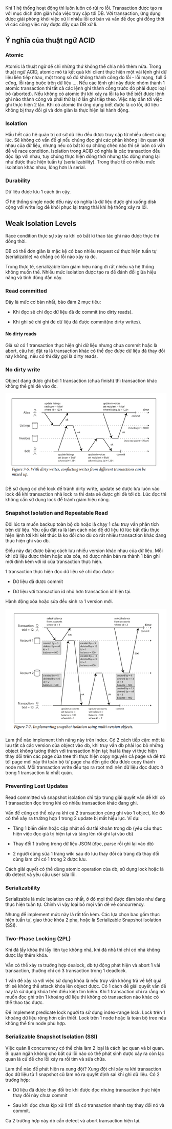 Khi 1 hệ thống hoạt động thì luôn luôn có rủi ro lỗi. Transaction được tạo ra với mục đích đơn giản hóa việc truy cập tới DB. Với transaction, ứng dụng được giải phóng khỏi việc xử lí nhiều lỗi cơ bản và vấn đề đọc ghi đồng thời vì các công việc này được đẩy qua DB xử lí.

## Ý nghĩa của thuật ngữ ACID

### Atomic

Atomic là thuật ngữ để chỉ những thứ không thể chia nhỏ thêm nữa. 
Trong thuật ngữ ACID, atomic mô tả kểt quả khi client thực hiện một vài lệnh ghi dữ liệu liên tiếp nhau, một trong số đó không thành công do lỗi - lỗi mạng, full ổ cứng, lỗi ràng buộc trên dữ liệu .... Nếu các lệnh ghi này được nhóm thành 1 atomic transaction thì tất cả các lệnh ghi thành công trước đó phải được loại bỏ (aborted).
Nếu không có atomic thì khi xảy ra lỗi ta ko thể biết được lệnh ghi nào thành công và phải thử lại ở lần ghi tiếp theo. Việc này dẫn tới việc ghi thực hiện 2 lần. Khi có atomic thì ứng dụng biết được là có lỗi, dữ liệu không bị thay đổi gì và đơn giản là thực hiện lại hành động.

### Isolation

Hầu hết các hệ quản trị cơ sở dữ liệu đều được truy cập từ nhiều client cùng lúc. Sẽ không có vấn đề gì nếu chúng đọc ghi các phàn không liên quan tới nhau của dữ liệu, nhưng nếu có bất kì sự chông chéo nào thì sẽ luôn có vấn đề về race condition.
Isolation trong ACID có nghĩa là các transaction đều độc lập với nhau, tuy chúng thực hiện đồng thời nhưng tác động mang lại như được thực hiện tuần tự (serializability).
Trong thực tế có nhiều mức isolation khác nhau, lỏng hơn là serial.

### Durability

Dữ liệu được lưu 1 cách tin cậy.

Ở hệ thống single node đều này có nghĩa là dữ liệu được ghi xuống disk cộng với write log để khôi phục lại trạng thái khi hệ thống xảy ra lỗi.


## Weak Isolation Levels

Race condition thực sự xảy ra khi có bất kì thao tác ghi nào được thực thi đồng thời.

DB có thể đơn giản là mặc kệ có bao nhiêu request cứ thực hiện tuần tự (serializable) và chẳng có lỗi nào xảy ra dc.

Trong thực tế, serializable làm giảm hiệu năng đi rất nhiều và hệ thống không muốn thế. Nhiều mức isolation được tạo ra để đánh đổi giữa hiệu năng và tính đúng đắn này.

### Read committed

Đây là mức cơ bản nhất, bảo đảm 2 mục tiêu:

- Khi đọc sẽ chỉ đọc dữ liệu đã đc commit (no dirty reads).

- Khi ghi sẽ chỉ ghi đè dữ liệu đã được commit(no dirty writes).

#### No dirty reads

Giả sử có 1 transaction thực hiện ghi dữ liệu nhưng chưa commit hoặc là abort, câu hỏi đặt ra là transaction khác có thể đọc được dữ liệu đã thay đổi này không, nếu có thì đây gọi là dirty reads.

### No dirty write

Object đang được ghi bởi 1 transaction (chưa finish) thì transaction khác không thể ghi đè vào đc.

![MVCC](../img/dirty_write.png)

DB sử dụng cơ chế lock để tránh dirty write, update sẽ được lưu luôn vào lock để khi transaction nhả lock ra thì data sẽ được ghi đè tới db. Lúc đọc thì không cần sử dụng lock để tránh giảm hiệu năng.

### Snapshot Isolation and Repeatable Read

Đôi lúc ta muốn backup toàn bộ db hoặc là chạy 1 câu truy vấn phân tích trên dữ liệu. Yêu cầu đặt ra là làm cách nào để dữ liệu từ lúc bắt đầu thực hiện lệnh tới khi kết thúc là ko đổi cho dù có rất nhiều transaction khác đang thực hiện ghi vào db.

Điều này đạt được bằng cách lưu nhiều version khác nhau của dữ liệu. Mỗi khi dữ liệu được thêm hoặc sửa xóa, nó được nhân bản ra thành 1 bản ghi mới đính kèm với id của transaction thực hiện.

1 transaction thực hiện đọc dữ liệu sẽ chỉ đọc được:

- Dữ liệu đã được commit

- Dữ liệu với transaction id nhỏ hơn transaction id hiện tại.

Hành động xóa hoặc sửa đều sinh ra 1 version mới.

![MVCC](../img/mvcc.png)

Làm thế nào implement tính năng này trên index. Có 2 cách tiếp cận: một là lưu tất cả các version của object vào db, khi truy vấn db phải lọc bỏ những object không tương thích với transaction hiện tại; hai là thay vì thực hiện thay đổi trên các page của tree thì thực hiện copy nguyên cả page và để trỏ tới page mới này thì toàn bộ từ page cha đến gốc đều được copy thành node mới. Mỗi transaction write đều tạo ra root mới nên dữ liệu đọc được ở trong 1 transaction là nhất quán.

### Preventing Lost Updates

Read committed và snapshot isolation chỉ tập trung giải quyết vấn đề khi có 1 transaction đọc trong khi có nhiều transaction khác đang ghi.

Vấn đề cũng có thể xảy ra khi cả 2 transaction cùng ghi vào 1 object, lúc đó có thể xảy ra trường hợp 1 trong 2 update bị mất hiệu lực. Ví dụ: 

- Tăng 1 biến đếm hoặc cập nhật số dư tài khoản trong db (yêu cầu thực hiện việc đọc giá trị hiện tại và tăng lên rồi ghi lại vào db)

- Thay đổi 1 trường trong dữ liệu JSON (đọc, parse rồi ghi lại vào db)

- 2 người cùng sửa 1 trang wiki sau đó lưu thay đổi cả trang đã thay đổi cùng làm chỉ có 1 trong 2 được lưu.

Cách giải quyết có thể dùng atomic operation của db, sử dụng lock hoặc là db detect và yêu cầu user sửa lỗi.

### Serializability

Serializable là mức isolation cao nhất, ở đó mọi thứ được đảm bảo như đang thực hiện tuần tự. Chính vì vậy loại bỏ mọi vấn đề về concurrency.

Nhưng để implement mức này là rất tốn kém. Các lựa chọn bao gồm thực hiện tuần tự, giao thức khóa 2 pha, hoặc là Serializable Snapshot Isolation (SSI).

### Two-Phase Locking (2PL)

Khi đã lấy khóa thì lấy liên tục không nhả, khi đã nhả thì chỉ có nhả không được lấy thêm khóa.

Vẫn có thể xảy ra trường hợp dealock, db tự động phát hiện và abort 1 vài transaction, thường chỉ có 3 transaction trong 1 deadlock.

1 vấn đề xảy ra với việc sử dụng khóa là nếu truy vấn không trả về kết quả thì sẽ không thể attack khóa lên object được. Có 1 cách để giải quyết vấn đề này là sử dụng khóa trên điều kiện tìm kiếm. Khi 1 transaction chỉ ra rằng nó muốn đọc ghi trên 1 khoảng dữ liệu thì không có transaction nào khác có thể thao tác được. 

Để implement predicate lock người ta sử dụng index-range lock. Lock trên 1 khoảng dữ liệu rộng hơn cần thiết. Lock trên 1 node  hoặc là toàn bộ tree nếu không thể tìm node phù hợp.

### Serializable Snapshot Isolation (SSI)

Việc quản lí concurrency có thể chia làm 2 loại là cách lạc quan và bi quan. Bi quan ngăn không cho bất cứ lỗi nào có thể phát sinh được xảy ra còn lạc quan là cứ để cho lỗi xảy ra rồi tìm và sửa chữa.

Làm thế nào để phát hiện ra xung đột? Xung đột chỉ xảy ra khi transaction đọc dữ liệu từ 1 snapshot cũ làm nó ra quyết định sai khi ghi dữ liệu. Có 2 trường hợp: 

- Dữ liệu đã được thay đổi trc khi được đọc nhưng transaction thực hiện thay đổi này chưa commit

- Sau khi đọc chưa kịp xử lí thì đã có transaction nhanh tay thay đổi nó và commit.

Cả 2 trường hợp này db cần detect và abort transaction hiện tại.